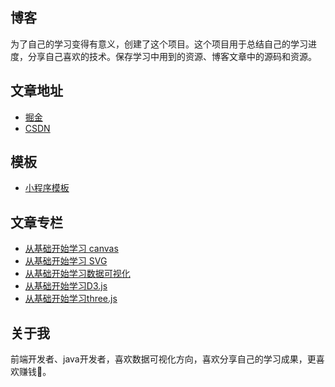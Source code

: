 ## 博客
为了自己的学习变得有意义，创建了这个项目。这个项目用于总结自己的学习进度，分享自己喜欢的技术。保存学习中用到的资源、博客文章中的源码和资源。

## 文章地址
* [掘金](https://juejin.cn/user/4485631602599495/posts)
* [CSDN](https://blog.csdn.net/yy729851376)

## 模板
* [小程序模板](https://github.com/nie-ny/blog/tree/main/applet)


## 文章专栏
* [从基础开始学习 canvas](https://juejin.cn/column/6964275825847828510)
* [从基础开始学习 SVG](https://juejin.cn/column/7081542835714916382)
* [从基础开始学习数据可视化](https://juejin.cn/column/7118321629557424136)
* [从基础开始学习D3.js](https://juejin.cn/column/7090036785777999886)
* [从基础开始学习three.js](https://juejin.cn/column/7054524081063854088)

## 关于我
前端开发者、java开发者，喜欢数据可视化方向，喜欢分享自己的学习成果，更喜欢赚钱🤔。
